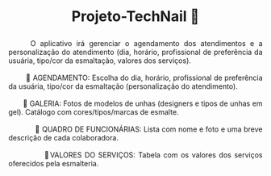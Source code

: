  <h1 align="center">
 <p> Projeto-TechNail 💅 </p> 
 </h1>
 

<p align="justify">&nbsp;&nbsp;&nbsp;&nbsp; O aplicativo irá gerenciar o agendamento dos atendimentos e a personalização do atendimento (dia, horário, profissional de preferência da usuária, tipo/cor da esmaltação, valores dos serviços). <br>
<br>
&nbsp;&nbsp;&nbsp;&nbsp;&nbsp;&nbsp;&nbsp; 💟 AGENDAMENTO: Escolha do dia, horário, profissional de preferência da usuária, tipo/cor da esmaltação (personalização do atendimento). <br>
<br>
&nbsp;&nbsp;&nbsp;&nbsp;&nbsp;&nbsp; 💟 GALERIA: Fotos de modelos de unhas (designers e tipos de unhas em gel). Catálogo com cores/tipos/marcas de esmalte. <br>
<br>
&nbsp;&nbsp;&nbsp;&nbsp;&nbsp;&nbsp;&nbsp;&nbsp;&nbsp;&nbsp;&nbsp; 💟 QUADRO DE FUNCIONÁRIAS: Lista com nome e foto e uma breve descrição de cada colaboradora. <br>
<br>
&nbsp;&nbsp;&nbsp;&nbsp;&nbsp;&nbsp;&nbsp;&nbsp;&nbsp;&nbsp;&nbsp; 💟VALORES DO SERVIÇOS: Tabela com os valores dos serviços oferecidos pela esmalteria. 

</p>
